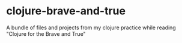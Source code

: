 # clojure-brave-and-true
A bundle of files and projects from my clojure practice while reading "Clojure for the Brave and True"
